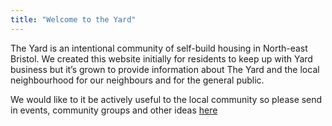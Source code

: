 ```yaml
---
title: "Welcome to the Yard"
---
```


The Yard is an intentional community of self-build housing in North-east Bristol. We created this website initially for residents to keep up with Yard business but it’s grown to provide information about The Yard and the local neighbourhood for our neighbours and for the general public.

We would like to it be actively useful to the local community so please send in events, community groups and other ideas [here](/find-us#contact)
